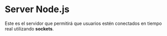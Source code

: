 Server Node.js
==============

Este es el servidor que permitirá que usuarios estén conectados en tiempo real utilizando **sockets**.
